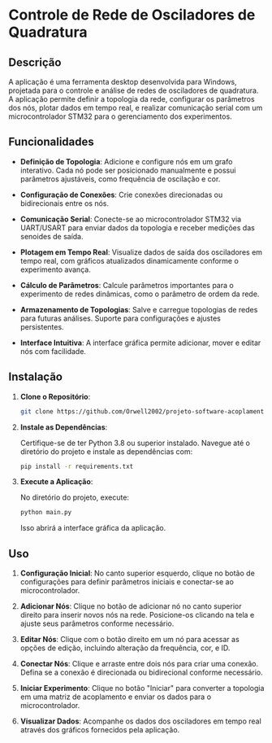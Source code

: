 # Controle de Rede de Osciladores de Quadratura

## Descrição

A aplicação é uma ferramenta desktop desenvolvida para Windows, projetada para o controle e análise de redes de osciladores de quadratura. A aplicação permite definir a topologia da rede, configurar os parâmetros dos nós, plotar dados em tempo real, e realizar comunicação serial com um microcontrolador STM32 para o gerenciamento dos experimentos.

## Funcionalidades

- **Definição de Topologia**: Adicione e configure nós em um grafo interativo. Cada nó pode ser posicionado manualmente e possui parâmetros ajustáveis, como frequência de oscilação e cor.

- **Configuração de Conexões**: Crie conexões direcionadas ou bidirecionais entre os nós.

- **Comunicação Serial**: Conecte-se ao microcontrolador STM32 via UART/USART para enviar dados da topologia e receber medições das senoides de saída.

- **Plotagem em Tempo Real**: Visualize dados de saída dos osciladores em tempo real, com gráficos atualizados dinamicamente conforme o experimento avança.

- **Cálculo de Parâmetros**: Calcule parâmetros importantes para o experimento de redes dinâmicas, como o parâmetro de ordem da rede.

- **Armazenamento de Topologias**: Salve e carregue topologias de redes para futuras análises. Suporte para configurações e ajustes persistentes.

- **Interface Intuitiva**: A interface gráfica permite adicionar, mover e editar nós com facilidade.

## Instalação

1. **Clone o Repositório**:

   ```bash
   git clone https://github.com/Orwell2002/projeto-software-acoplamento.git

2. **Instale as Dependências**:

    Certifique-se de ter Python 3.8 ou superior instalado. Navegue até o diretório do projeto e instale as dependências com:

    ```bash
    pip install -r requirements.txt
    
3. **Execute a Aplicação**:

    No diretório do projeto, execute:

    ```bash
    python main.py
    ```
    
    Isso abrirá a interface gráfica da aplicação.

## Uso

1. **Configuração Inicial**: No canto superior esquerdo, clique no botão de configurações para definir parâmetros iniciais e conectar-se ao microcontrolador.

2. **Adicionar Nós**: Clique no botão de adicionar nó no canto superior direito para inserir novos nós na rede. Posicione-os clicando na tela e ajuste seus parâmetros conforme necessário.

3. **Editar Nós**: Clique com o botão direito em um nó para acessar as opções de edição, incluindo alteração da frequência, cor, e ID.

4. **Conectar Nós**: Clique e arraste entre dois nós para criar uma conexão. Defina se a conexão é direcionada ou bidirecional conforme necessário.

5. **Iniciar Experimento**: Clique no botão "Iniciar" para converter a topologia em uma matriz de acoplamento e enviar os dados para o microcontrolador.

6. **Visualizar Dados**: Acompanhe os dados dos osciladores em tempo real através dos gráficos fornecidos pela aplicação.
